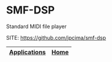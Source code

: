 # SMF-DSP
 
 Standard MIDI file player
 
 SITE: https://github.com/jpcima/smf-dsp

 | [Applications](https://portable-linux-apps.github.io/apps.html) | [Home](https://portable-linux-apps.github.io)
 | --- | --- |
